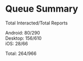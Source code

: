 # Queue Summary

Total Interacted/Total Reports

Android: 80/290  
Desktop: 156/610  
iOS: 28/66

Total: 264/966
